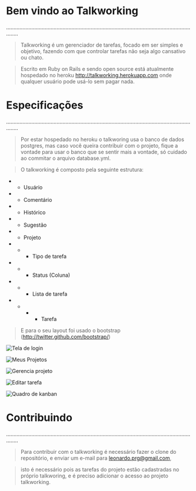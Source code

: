 Bem vindo ao Talkworking
========================
....................................................................................................................................

>Talkworking é um gerenciador de tarefas, focado em ser simples e objetivo, fazendo com que controlar tarefas não seja algo cansativo ou chato.

>Escrito em Ruby on Rails e sendo open source está atualmente hospedado no heroku http://talkworking.herokuapp.com onde qualquer usuário pode usá-lo sem pagar nada.

Especificações
==============
....................................................................................................................................

> Por estar hospedado no heroku o talkworing usa o banco de dados postgres,  mas caso você queira contribuir com o projeto, fique a vontade para usar o banco que se sentir  mais a vontade, só cuidado ao commitar o arquivo database.yml.


> O talkworking é composto pela seguinte estrutura:

* - Usuário
* - Comentário
* - Histórico
* - Sugestão
* - Projeto
* - - Tipo de tarefa
* - - Status (Coluna)
* - - Lista de tarefa
* - - - Tarefa

> E para o seu layout foi usado o bootstrap (http://twitter.github.com/bootstrap/)

![Tela de login](https://github.com/leonardoprg/talkworking/tree/master/public/talkworking/login.png)

![Meus Projetos](https://github.com/leonardoprg/talkworking/tree/master/public/talkworking/projetos.png)

![Gerencia projeto](https://github.com/leonardoprg/talkworking/tree/master/public/talkworking/show_projeto.png)

![Editar tarefa](https://github.com/leonardoprg/talkworking/tree/master/public/talkworking/edit_tarefa.png)

![Quadro de kanban](https://github.com/leonardoprg/talkworking/tree/master/public/talkworking/kanban.png)

Contribuindo
============
....................................................................................................................................

> Para contribuir com o talkworking é necessário fazer o clone do repositório, e enviar um e-mail para leonardo.prg@gmail.com,

> isto é necessário pois as tarefas do projeto estão cadastradas no próprio talkworing, e é preciso adicionar o acesso ao projeto talkworking.
